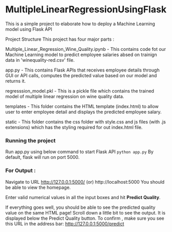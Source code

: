 # MultipleLinearRegressionUsingFlask
This is a simple project to elaborate how to deploy a Machine Learning model using Flask API

Project Structure
This project has four major parts :

Multiple_Linear_Regression_Wine_Quality.ipynb - 
This contains code fot our Machine Learning model to predict employee salaries absed on trainign data in 'winequality-red.csv' file.

app.py -
This contains Flask APIs that receives employee details through GUI or API calls, computes the predicted value based on our model and returns it.

regresssion_model.pkl -
This is a pickle file which contains the trained model of multiple linear regression on wine quality data.

templates - 
This folder contains the HTML template (index.html) to allow user to enter employee detail and displays the predicted employee salary.

static - 
This folder contains the css folder with style.css and js files (with .js extensions) which has the styling required for out index.html file.

### Running the project

Run app.py using below command to start Flask API
      `python app.py`
By default, flask will run on port 5000.

### For Output : 
Navigate to URL http://127.0.0.1:5000/ (or) http://localhost:5000
You should be able to view the homepage.

Enter valid numerical values in all the input boxes and hit **Predict Quality**.

If everything goes well, you should be able to see the predicted quality value on the same HTML page! 
Scroll down a little bit to see the output.
It is displayed below the Predict Quality button.
To confirm , make sure you see this URL in the address bar: http://127.0.0.1:5000/predict
